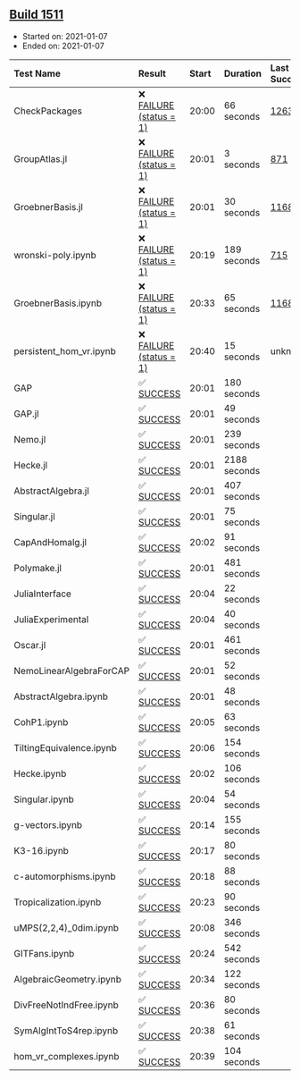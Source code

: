 ## [Build 1511](https://oscarci.mathematik.uni-kl.de/job/oscar-stable/1511/)

* Started on: 2021-01-07
* Ended on: 2021-01-07

| Test Name    | Result | Start | Duration | Last Success | First Failure |
|:-------------|:-------|:------|:---------|:-------------|:--------------|
| CheckPackages | ❌ [FAILURE (status = 1)](https://oscarci.mathematik.uni-kl.de/job/oscar-stable/1511/artifact/logs/build-1511/CheckPackages.log) | 20:00 | 66 seconds | [1263](https://oscarci.mathematik.uni-kl.de/job/oscar-stable/1263/) | [1264](https://oscarci.mathematik.uni-kl.de/job/oscar-stable/1264/) |
| GroupAtlas.jl | ❌ [FAILURE (status = 1)](https://oscarci.mathematik.uni-kl.de/job/oscar-stable/1511/artifact/logs/build-1511/GroupAtlas.jl.log) | 20:01 | 3 seconds | [871](https://oscarci.mathematik.uni-kl.de/job/oscar-stable/871/) | [872](https://oscarci.mathematik.uni-kl.de/job/oscar-stable/872/) |
| GroebnerBasis.jl | ❌ [FAILURE (status = 1)](https://oscarci.mathematik.uni-kl.de/job/oscar-stable/1511/artifact/logs/build-1511/GroebnerBasis.jl.log) | 20:01 | 30 seconds | [1168](https://oscarci.mathematik.uni-kl.de/job/oscar-stable/1168/) | [1169](https://oscarci.mathematik.uni-kl.de/job/oscar-stable/1169/) |
| wronski-poly.ipynb | ❌ [FAILURE (status = 1)](https://oscarci.mathematik.uni-kl.de/job/oscar-stable/1511/artifact/logs/build-1511/wronski-poly.ipynb.log) | 20:19 | 189 seconds | [715](https://oscarci.mathematik.uni-kl.de/job/oscar-stable/715/) | [716](https://oscarci.mathematik.uni-kl.de/job/oscar-stable/716/) |
| GroebnerBasis.ipynb | ❌ [FAILURE (status = 1)](https://oscarci.mathematik.uni-kl.de/job/oscar-stable/1511/artifact/logs/build-1511/GroebnerBasis.ipynb.log) | 20:33 | 65 seconds | [1168](https://oscarci.mathematik.uni-kl.de/job/oscar-stable/1168/) | [1169](https://oscarci.mathematik.uni-kl.de/job/oscar-stable/1169/) |
| persistent_hom_vr.ipynb | ❌ [FAILURE (status = 1)](https://oscarci.mathematik.uni-kl.de/job/oscar-stable/1511/artifact/logs/build-1511/persistent_hom_vr.ipynb.log) | 20:40 | 15 seconds | unknown | unknown |
| GAP | ✅ [SUCCESS](https://oscarci.mathematik.uni-kl.de/job/oscar-stable/1511/artifact/logs/build-1511/GAP.log) | 20:01 | 180 seconds |  |  |
| GAP.jl | ✅ [SUCCESS](https://oscarci.mathematik.uni-kl.de/job/oscar-stable/1511/artifact/logs/build-1511/GAP.jl.log) | 20:01 | 49 seconds |  |  |
| Nemo.jl | ✅ [SUCCESS](https://oscarci.mathematik.uni-kl.de/job/oscar-stable/1511/artifact/logs/build-1511/Nemo.jl.log) | 20:01 | 239 seconds |  |  |
| Hecke.jl | ✅ [SUCCESS](https://oscarci.mathematik.uni-kl.de/job/oscar-stable/1511/artifact/logs/build-1511/Hecke.jl.log) | 20:01 | 2188 seconds |  |  |
| AbstractAlgebra.jl | ✅ [SUCCESS](https://oscarci.mathematik.uni-kl.de/job/oscar-stable/1511/artifact/logs/build-1511/AbstractAlgebra.jl.log) | 20:01 | 407 seconds |  |  |
| Singular.jl | ✅ [SUCCESS](https://oscarci.mathematik.uni-kl.de/job/oscar-stable/1511/artifact/logs/build-1511/Singular.jl.log) | 20:01 | 75 seconds |  |  |
| CapAndHomalg.jl | ✅ [SUCCESS](https://oscarci.mathematik.uni-kl.de/job/oscar-stable/1511/artifact/logs/build-1511/CapAndHomalg.jl.log) | 20:02 | 91 seconds |  |  |
| Polymake.jl | ✅ [SUCCESS](https://oscarci.mathematik.uni-kl.de/job/oscar-stable/1511/artifact/logs/build-1511/Polymake.jl.log) | 20:01 | 481 seconds |  |  |
| JuliaInterface | ✅ [SUCCESS](https://oscarci.mathematik.uni-kl.de/job/oscar-stable/1511/artifact/logs/build-1511/JuliaInterface.log) | 20:04 | 22 seconds |  |  |
| JuliaExperimental | ✅ [SUCCESS](https://oscarci.mathematik.uni-kl.de/job/oscar-stable/1511/artifact/logs/build-1511/JuliaExperimental.log) | 20:04 | 40 seconds |  |  |
| Oscar.jl | ✅ [SUCCESS](https://oscarci.mathematik.uni-kl.de/job/oscar-stable/1511/artifact/logs/build-1511/Oscar.jl.log) | 20:01 | 461 seconds |  |  |
| NemoLinearAlgebraForCAP | ✅ [SUCCESS](https://oscarci.mathematik.uni-kl.de/job/oscar-stable/1511/artifact/logs/build-1511/NemoLinearAlgebraForCAP.log) | 20:01 | 52 seconds |  |  |
| AbstractAlgebra.ipynb | ✅ [SUCCESS](https://oscarci.mathematik.uni-kl.de/job/oscar-stable/1511/artifact/logs/build-1511/AbstractAlgebra.ipynb.log) | 20:01 | 48 seconds |  |  |
| CohP1.ipynb | ✅ [SUCCESS](https://oscarci.mathematik.uni-kl.de/job/oscar-stable/1511/artifact/logs/build-1511/CohP1.ipynb.log) | 20:05 | 63 seconds |  |  |
| TiltingEquivalence.ipynb | ✅ [SUCCESS](https://oscarci.mathematik.uni-kl.de/job/oscar-stable/1511/artifact/logs/build-1511/TiltingEquivalence.ipynb.log) | 20:06 | 154 seconds |  |  |
| Hecke.ipynb | ✅ [SUCCESS](https://oscarci.mathematik.uni-kl.de/job/oscar-stable/1511/artifact/logs/build-1511/Hecke.ipynb.log) | 20:02 | 106 seconds |  |  |
| Singular.ipynb | ✅ [SUCCESS](https://oscarci.mathematik.uni-kl.de/job/oscar-stable/1511/artifact/logs/build-1511/Singular.ipynb.log) | 20:04 | 54 seconds |  |  |
| g-vectors.ipynb | ✅ [SUCCESS](https://oscarci.mathematik.uni-kl.de/job/oscar-stable/1511/artifact/logs/build-1511/g-vectors.ipynb.log) | 20:14 | 155 seconds |  |  |
| K3-16.ipynb | ✅ [SUCCESS](https://oscarci.mathematik.uni-kl.de/job/oscar-stable/1511/artifact/logs/build-1511/K3-16.ipynb.log) | 20:17 | 80 seconds |  |  |
| c-automorphisms.ipynb | ✅ [SUCCESS](https://oscarci.mathematik.uni-kl.de/job/oscar-stable/1511/artifact/logs/build-1511/c-automorphisms.ipynb.log) | 20:18 | 88 seconds |  |  |
| Tropicalization.ipynb | ✅ [SUCCESS](https://oscarci.mathematik.uni-kl.de/job/oscar-stable/1511/artifact/logs/build-1511/Tropicalization.ipynb.log) | 20:23 | 90 seconds |  |  |
| uMPS(2,2,4)_0dim.ipynb | ✅ [SUCCESS](https://oscarci.mathematik.uni-kl.de/job/oscar-stable/1511/artifact/logs/build-1511/uMPS-2-2-4-_0dim.ipynb.log) | 20:08 | 346 seconds |  |  |
| GITFans.ipynb | ✅ [SUCCESS](https://oscarci.mathematik.uni-kl.de/job/oscar-stable/1511/artifact/logs/build-1511/GITFans.ipynb.log) | 20:24 | 542 seconds |  |  |
| AlgebraicGeometry.ipynb | ✅ [SUCCESS](https://oscarci.mathematik.uni-kl.de/job/oscar-stable/1511/artifact/logs/build-1511/AlgebraicGeometry.ipynb.log) | 20:34 | 122 seconds |  |  |
| DivFreeNotIndFree.ipynb | ✅ [SUCCESS](https://oscarci.mathematik.uni-kl.de/job/oscar-stable/1511/artifact/logs/build-1511/DivFreeNotIndFree.ipynb.log) | 20:36 | 80 seconds |  |  |
| SymAlgIntToS4rep.ipynb | ✅ [SUCCESS](https://oscarci.mathematik.uni-kl.de/job/oscar-stable/1511/artifact/logs/build-1511/SymAlgIntToS4rep.ipynb.log) | 20:38 | 61 seconds |  |  |
| hom_vr_complexes.ipynb | ✅ [SUCCESS](https://oscarci.mathematik.uni-kl.de/job/oscar-stable/1511/artifact/logs/build-1511/hom_vr_complexes.ipynb.log) | 20:39 | 104 seconds |  |  |
